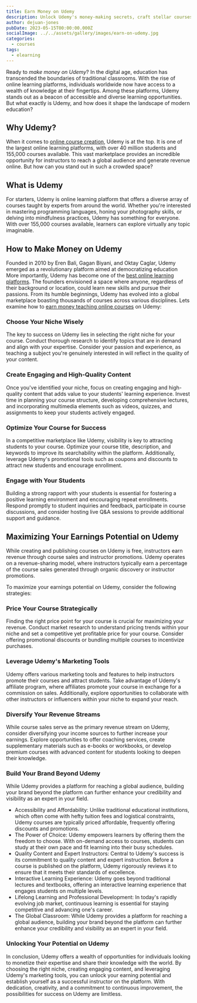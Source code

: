 ```yaml
---
title: Earn Money on Udemy
description: Unlock Udemy's money-making secrets, craft stellar courses, boost visibility, and leverage marketing tools to thrive as an instructor!
author: dejuan-jones
pubDate: 2023-05-15T00:00:00.000Z
socialImage: ../../assets/gallery/images/earn-on-udemy.jpg
categories:
  - courses
tags:
  - elearning
---
```


Ready to *make money on Udemy*? In the digital age, education has transcended the boundaries of traditional classrooms. With the rise of online learning platforms, individuals worldwide now have access to a wealth of knowledge at their fingertips. Among these platforms, Udemy stands out as a beacon of accessible and diverse learning opportunities. But what exactly is Udemy, and how does it shape the landscape of modern education?

## Why Udemy?

When it comes to [online course creation](/blog/how-to-create-online-courses), Udemy is at the top. It is one of the largest online learning platforms, with over 40 million students and 155,000 courses available. This vast marketplace provides an incredible opportunity for instructors to reach a global audience and generate revenue online. But how can you stand out in such a crowded space?

## What is Udemy

For starters, Udemy is online learning platform that offers a diverse array of courses taught by experts from around the world. Whether you're interested in mastering programming languages, honing your photography skills, or delving into mindfulness practices, Udemy has something for everyone. With over 155,000 courses available, learners can explore virtually any topic imaginable.

## How to Make Money on Udemy

Founded in 2010 by Eren Bali, Gagan Biyani, and Oktay Caglar, Udemy emerged as a revolutionary platform aimed at democratizing education More importantly, Udemy has become one of the [best online learning platforms](/blog/best-online-course-platforms). The founders envisioned a space where anyone, regardless of their background or location, could learn new skills and pursue their passions. From its humble beginnings, Udemy has evolved into a global marketplace boasting thousands of courses across various disciplines. Lets examine how to [earn money teaching online courses](/blog/make-money-teaching-online-courses) on Udemy:

### Choose Your Niche Wisely

The key to success on Udemy lies in selecting the right niche for your course. Conduct thorough research to identify topics that are in demand and align with your expertise. Consider your passion and experience, as teaching a subject you're genuinely interested in will reflect in the quality of your content.

### Create Engaging and High-Quality Content

Once you've identified your niche, focus on creating engaging and high-quality content that adds value to your students' learning experience. Invest time in planning your course structure, developing comprehensive lectures, and incorporating multimedia elements such as videos, quizzes, and assignments to keep your students actively engaged.

### Optimize Your Course for Success

In a competitive marketplace like Udemy, visibility is key to attracting students to your course. Optimize your course title, description, and keywords to improve its searchability within the platform. Additionally, leverage Udemy's promotional tools such as coupons and discounts to attract new students and encourage enrollment.

### Engage with Your Students

Building a strong rapport with your students is essential for fostering a positive learning environment and encouraging repeat enrollments. Respond promptly to student inquiries and feedback, participate in course discussions, and consider hosting live Q&A sessions to provide additional support and guidance.

## Maximizing Your Earnings Potential on Udemy

While creating and publishing courses on Udemy is free, instructors earn revenue through course sales and instructor promotions. Udemy operates on a revenue-sharing model, where instructors typically earn a percentage of the course sales generated through organic discovery or instructor promotions.

To maximize your earnings potential on Udemy, consider the following strategies:

### Price Your Course Strategically

Finding the right price point for your course is crucial for maximizing your revenue. Conduct market research to understand pricing trends within your niche and set a competitive yet profitable price for your course. Consider offering promotional discounts or bundling multiple courses to incentivize purchases.

### Leverage Udemy's Marketing Tools

Udemy offers various marketing tools and features to help instructors promote their courses and attract students. Take advantage of Udemy's affiliate program, where affiliates promote your course in exchange for a commission on sales. Additionally, explore opportunities to collaborate with other instructors or influencers within your niche to expand your reach.

### Diversify Your Revenue Streams

While course sales serve as the primary revenue stream on Udemy, consider diversifying your income sources to further increase your earnings. Explore opportunities to offer coaching services, create supplementary materials such as e-books or workbooks, or develop premium courses with advanced content for students looking to deepen their knowledge.

### Build Your Brand Beyond Udemy

While Udemy provides a platform for reaching a global audience, building your brand beyond the platform can further enhance your credibility and visibility as an expert in your field.

* Accessibility and Affordability: Unlike traditional educational institutions, which often come with hefty tuition fees and logistical constraints, Udemy courses are typically priced affordable, frequently offering discounts and promotions.
* The Power of Choice: Udemy empowers learners by offering them the freedom to choose. With on-demand access to courses, students can study at their own pace and fit learning into their busy schedules.
* Quality Content and Expert Instructors: Central to Udemy's success is its commitment to quality content and expert instruction. Before a course is published on the platform, Udemy rigorously reviews it to ensure that it meets their standards of excellence.
* Interactive Learning Experience: Udemy goes beyond traditional lectures and textbooks, offering an interactive learning experience that engages students on multiple levels.
* Lifelong Learning and Professional Development: In today's rapidly evolving job market, continuous learning is essential for staying competitive and advancing one's career.
* The Global Classroom: While Udemy provides a platform for reaching a global audience, building your brand beyond the platform can further enhance your credibility and visibility as an expert in your field.

### Unlocking Your Potential on Udemy

In conclusion, Udemy offers a wealth of opportunities for individuals looking to monetize their expertise and share their knowledge with the world. By choosing the right niche, creating engaging content, and leveraging Udemy's marketing tools, you can unlock your earning potential and establish yourself as a successful instructor on the platform. With dedication, creativity, and a commitment to continuous improvement, the possibilities for success on Udemy are limitless.
